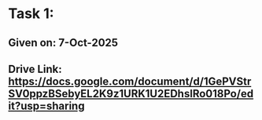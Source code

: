 # Task 1: 
## Given on: 7-Oct-2025
## Drive Link: https://docs.google.com/document/d/1GePVStrSV0ppzBSebyEL2K9z1URK1U2EDhslRo018Po/edit?usp=sharing